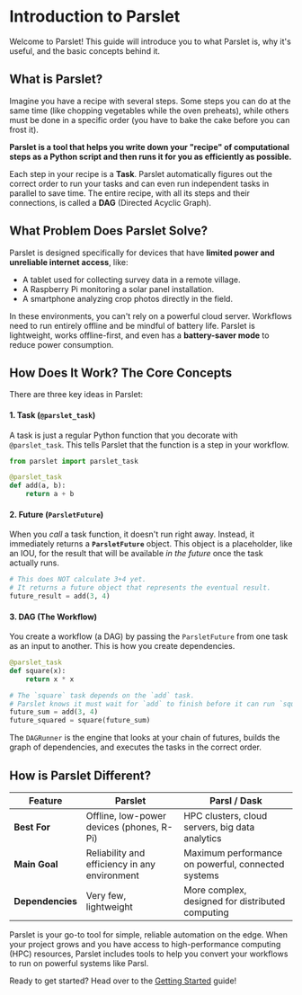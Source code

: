 # Introduction to Parslet

Welcome to Parslet! This guide will introduce you to what Parslet is, why it's useful, and the basic concepts behind it.

## What is Parslet?

Imagine you have a recipe with several steps. Some steps you can do at the same time (like chopping vegetables while the oven preheats), while others must be done in a specific order (you have to bake the cake before you can frost it).

**Parslet is a tool that helps you write down your "recipe" of computational steps as a Python script and then runs it for you as efficiently as possible.**

Each step in your recipe is a **Task**. Parslet automatically figures out the correct order to run your tasks and can even run independent tasks in parallel to save time. The entire recipe, with all its steps and their connections, is called a **DAG** (Directed Acyclic Graph).

## What Problem Does Parslet Solve?

Parslet is designed specifically for devices that have **limited power and unreliable internet access**, like:

*   A tablet used for collecting survey data in a remote village.
*   A Raspberry Pi monitoring a solar panel installation.
*   A smartphone analyzing crop photos directly in the field.

In these environments, you can't rely on a powerful cloud server. Workflows need to run entirely offline and be mindful of battery life. Parslet is lightweight, works offline-first, and even has a **battery-saver mode** to reduce power consumption.

## How Does It Work? The Core Concepts

There are three key ideas in Parslet:

#### 1. Task (`@parslet_task`)

A task is just a regular Python function that you decorate with `@parslet_task`. This tells Parslet that the function is a step in your workflow.

```python
from parslet import parslet_task

@parslet_task
def add(a, b):
    return a + b
```

#### 2. Future (`ParsletFuture`)

When you *call* a task function, it doesn't run right away. Instead, it immediately returns a **`ParsletFuture`** object. This object is a placeholder, like an IOU, for the result that will be available *in the future* once the task actually runs.

```python
# This does NOT calculate 3+4 yet.
# It returns a future object that represents the eventual result.
future_result = add(3, 4) 
```

#### 3. DAG (The Workflow)

You create a workflow (a DAG) by passing the `ParsletFuture` from one task as an input to another. This is how you create dependencies.

```python
@parslet_task
def square(x):
    return x * x

# The `square` task depends on the `add` task.
# Parslet knows it must wait for `add` to finish before it can run `square`.
future_sum = add(3, 4)
future_squared = square(future_sum) 
```

The `DAGRunner` is the engine that looks at your chain of futures, builds the graph of dependencies, and executes the tasks in the correct order.

## How is Parslet Different?

| Feature           | Parslet                                       | Parsl / Dask                                       |
| ----------------- | --------------------------------------------- | -------------------------------------------------- |
| **Best For**      | Offline, low-power devices (phones, R-Pi)     | HPC clusters, cloud servers, big data analytics    |
| **Main Goal**     | Reliability and efficiency in any environment | Maximum performance on powerful, connected systems |
| **Dependencies**  | Very few, lightweight                         | More complex, designed for distributed computing   |

Parslet is your go-to tool for simple, reliable automation on the edge. When your project grows and you have access to high-performance computing (HPC) resources, Parslet includes tools to help you convert your workflows to run on powerful systems like Parsl.

Ready to get started? Head over to the [Getting Started](./getting_started.md) guide!
